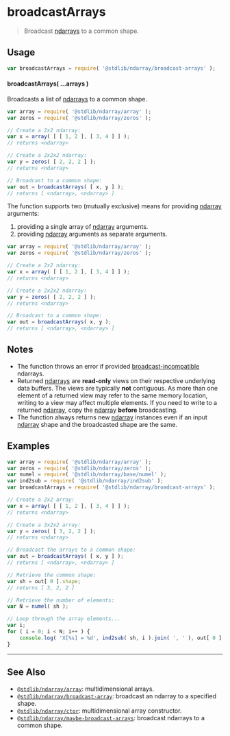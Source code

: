 <!--

@license Apache-2.0

Copyright (c) 2023 The Stdlib Authors.

Licensed under the Apache License, Version 2.0 (the "License");
you may not use this file except in compliance with the License.
You may obtain a copy of the License at

   http://www.apache.org/licenses/LICENSE-2.0

Unless required by applicable law or agreed to in writing, software
distributed under the License is distributed on an "AS IS" BASIS,
WITHOUT WARRANTIES OR CONDITIONS OF ANY KIND, either express or implied.
See the License for the specific language governing permissions and
limitations under the License.

-->

# broadcastArrays

> Broadcast [ndarrays][@stdlib/ndarray/ctor] to a common shape.

<!-- Section to include introductory text. Make sure to keep an empty line after the intro `section` element and another before the `/section` close. -->

<section class="intro">

</section>

<!-- /.intro -->

<!-- Package usage documentation. -->

<section class="usage">

## Usage

```javascript
var broadcastArrays = require( '@stdlib/ndarray/broadcast-arrays' );
```

#### broadcastArrays( ...arrays )

Broadcasts a list of [ndarrays][@stdlib/ndarray/ctor] to a common shape.

```javascript
var array = require( '@stdlib/ndarray/array' );
var zeros = require( '@stdlib/ndarray/zeros' );

// Create a 2x2 ndarray:
var x = array( [ [ 1, 2 ], [ 3, 4 ] ] );
// returns <ndarray>

// Create a 2x2x2 ndarray:
var y = zeros( [ 2, 2, 2 ] );
// returns <ndarray>

// Broadcast to a common shape:
var out = broadcastArrays( [ x, y ] );
// returns [ <ndarray>, <ndarray> ]
```

The function supports two (mutually exclusive) means for providing [ndarray][@stdlib/ndarray/ctor] arguments:

1.  providing a single array of [ndarray][@stdlib/ndarray/ctor] arguments.
2.  providing [ndarray][@stdlib/ndarray/ctor] arguments as separate arguments.

```javascript
var array = require( '@stdlib/ndarray/array' );
var zeros = require( '@stdlib/ndarray/zeros' );

// Create a 2x2 ndarray:
var x = array( [ [ 1, 2 ], [ 3, 4 ] ] );
// returns <ndarray>

// Create a 2x2x2 ndarray:
var y = zeros( [ 2, 2, 2 ] );
// returns <ndarray>

// Broadcast to a common shape:
var out = broadcastArrays( x, y );
// returns [ <ndarray>, <ndarray> ]
```

</section>

<!-- /.usage -->

<!-- Package usage notes. Make sure to keep an empty line after the `section` element and another before the `/section` close. -->

<section class="notes">

## Notes

-   The function throws an error if provided [broadcast-incompatible][@stdlib/ndarray/base/broadcast-shapes] ndarrays.
-   Returned [ndarrays][@stdlib/ndarray/ctor] are **read-only** views on their respective underlying data buffers. The views are typically **not** contiguous. As more than one element of a returned view may refer to the same memory location, writing to a view may affect multiple elements. If you need to write to a returned [ndarray][@stdlib/ndarray/ctor], copy the [ndarray][@stdlib/ndarray/ctor] **before** broadcasting.
-   The function always returns new [ndarray][@stdlib/ndarray/ctor] instances even if an input [ndarray][@stdlib/ndarray/ctor] shape and the broadcasted shape are the same.

</section>

<!-- /.notes -->

<!-- Package usage examples. -->

<section class="examples">

## Examples

<!-- eslint no-undef: "error" -->

```javascript
var array = require( '@stdlib/ndarray/array' );
var zeros = require( '@stdlib/ndarray/zeros' );
var numel = require( '@stdlib/ndarray/base/numel' );
var ind2sub = require( '@stdlib/ndarray/ind2sub' );
var broadcastArrays = require( '@stdlib/ndarray/broadcast-arrays' );

// Create a 2x2 array:
var x = array( [ [ 1, 2 ], [ 3, 4 ] ] );
// returns <ndarray>

// Create a 3x2x2 array:
var y = zeros( [ 3, 2, 2 ] );
// returns <ndarray>

// Broadcast the arrays to a common shape:
var out = broadcastArrays( [ x, y ] );
// returns [ <ndarray>, <ndarray> ]

// Retrieve the common shape:
var sh = out[ 0 ].shape;
// returns [ 3, 2, 2 ]

// Retrieve the number of elements:
var N = numel( sh );

// Loop through the array elements...
var i;
for ( i = 0; i < N; i++ ) {
    console.log( 'X[%s] = %d', ind2sub( sh, i ).join( ', ' ), out[ 0 ].iget( i ) );
}
```

</section>

<!-- /.examples -->

<!-- Section to include cited references. If references are included, add a horizontal rule *before* the section. Make sure to keep an empty line after the `section` element and another before the `/section` close. -->

<section class="references">

</section>

<!-- /.references -->

<!-- Section for related `stdlib` packages. Do not manually edit this section, as it is automatically populated. -->

<section class="related">

* * *

## See Also

-   <span class="package-name">[`@stdlib/ndarray/array`][@stdlib/ndarray/array]</span><span class="delimiter">: </span><span class="description">multidimensional arrays.</span>
-   <span class="package-name">[`@stdlib/ndarray/broadcast-array`][@stdlib/ndarray/broadcast-array]</span><span class="delimiter">: </span><span class="description">broadcast an ndarray to a specified shape.</span>
-   <span class="package-name">[`@stdlib/ndarray/ctor`][@stdlib/ndarray/ctor]</span><span class="delimiter">: </span><span class="description">multidimensional array constructor.</span>
-   <span class="package-name">[`@stdlib/ndarray/maybe-broadcast-arrays`][@stdlib/ndarray/maybe-broadcast-arrays]</span><span class="delimiter">: </span><span class="description">broadcast ndarrays to a common shape.</span>

</section>

<!-- /.related -->

<!-- Section for all links. Make sure to keep an empty line after the `section` element and another before the `/section` close. -->

<section class="links">

[@stdlib/ndarray/ctor]: https://github.com/stdlib-js/stdlib/tree/develop/lib/node_modules/%40stdlib/ndarray/ctor

[@stdlib/ndarray/base/broadcast-shapes]: https://github.com/stdlib-js/stdlib/tree/develop/lib/node_modules/%40stdlib/ndarray/base/broadcast-shapes

<!-- <related-links> -->

[@stdlib/ndarray/array]: https://github.com/stdlib-js/stdlib/tree/develop/lib/node_modules/%40stdlib/ndarray/array

[@stdlib/ndarray/broadcast-array]: https://github.com/stdlib-js/stdlib/tree/develop/lib/node_modules/%40stdlib/ndarray/broadcast-array

[@stdlib/ndarray/maybe-broadcast-arrays]: https://github.com/stdlib-js/stdlib/tree/develop/lib/node_modules/%40stdlib/ndarray/maybe-broadcast-arrays

<!-- </related-links> -->

</section>

<!-- /.links -->
